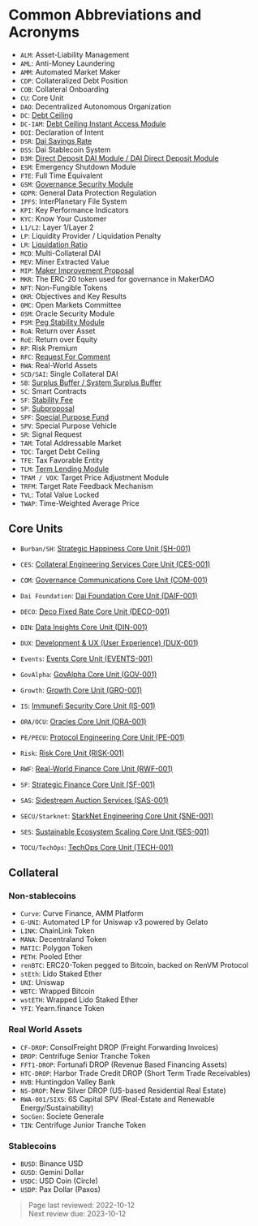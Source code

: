 # Common Abbreviations and Acronyms

* `ALM`: Asset-Liability Management
* `AML`: Anti-Money Laundering
* `AMM`: Automated Market Maker
* `CDP`: Collateralized Debt Position
* `COB`: Collateral Onboarding
* `CU`: Core Unit
* `DAO`: Decentralized Autonomous Organization
* `DC`: [Debt Ceiling](../parameter-index/vault-risk/param-debt-ceiling.md)
* `DC-IAM`: [Debt Ceiling Instant Access Module](../module-index/module-dciam.md)
* `DOI`: Declaration of Intent
* `DSR`: [Dai Savings Rate](../parameter-index/core/param-dai-savings-rate.md)
* `DSS`: Dai Stablecoin System
* `D3M`: [Direct Deposit DAI Module / DAI Direct Deposit Module](../module-index/module-dai-direct-deposit.md)
* `ESM`: Emergency Shutdown Module
* `FTE`: Full Time Equivalent
* `GSM`: [Governance Security Module](../parameter-index/core/param-gsm-pause-delay.md)
* `GDPR`: General Data Protection Regulation
* `IPFS`: InterPlanetary File System
* `KPI`: Key Performance Indicators
* `KYC`: Know Your Customer
* `L1/L2`: Layer 1/Layer 2
* `LP`: Liquidity Provider / Liquidation Penalty
* `LR`: [Liquidation Ratio](../parameter-index/vault-risk/param-liquidation-ratio.md)
* `MCD`: Multi-Collateral DAI
* `MEV`: Miner Extracted Value
* `MIP`: [Maker Improvement Proposal](../governance/mips.md)
* `MKR`: The ERC-20 token used for governance in MakerDAO
* `NFT`: Non-Fungible Tokens
* `OKR`: Objectives and Key Results
* `OMC`: Open Markets Committee
* `OSM`: Oracle Security Module
* `PSM`: [Peg Stability Module](../module-index/module-psm.md)
* `RoA`: Return over Asset
* `RoE`: Return over Equity
* `RP`: Risk Premium
* `RFC`: [Request For Comment](https://mips.makerdao.com/mips/details/MIP0#the-mip-lifecycle-and-mip-statuses)
* `RWA`: Real-World Assets
* `SCD/SAI`: Single Collateral DAI
* `SB`: [Surplus Buffer / System Surplus Buffer](../parameter-index/core/param-system-surplus-buffer.md)
* `SC`: Smart Contracts
* `SF`: [Stability Fee](../parameter-index/vault-risk/param-stability-fee.md)
* `SP`: [Subproposal](https://mips.makerdao.com/mips/details/MIP0#subproposals)
* `SPF`: [Special Purpose Fund](https://mips.makerdao.com/mips/details/MIP55)
* `SPV`: Special Purpose Vehicle
* `SR`: Signal Request
* `TAM`: Total Addressable Market
* `TDC`: Target Debt Ceiling
* `TFE`: Tax Favorable Entity
* `TLM`: [Term Lending Module](https://mips.makerdao.com/mips/details/MIP43)
* `TPAM / VOX`: Target Price Adjustment Module
* `TRFM`: Target Rate Feedback Mechanism
* `TVL`: Total Value Locked
* `TWAP`: Time-Weighted Average Price

## Core Units

* `Burban/SH`: [Strategic Happiness Core Unit (SH-001)](https://mips.makerdao.com/mips/details/MIP39c2SP11)

* `CES`: [Collateral Engineering Services Core Unit (CES-001)](https://mips.makerdao.com/mips/details/MIP39c2SP20)
* `COM`: [Governance Communications Core Unit (COM-001)](https://mips.makerdao.com/mips/details/MIP39c2SP8)
* `Dai Foundation`: [Dai Foundation Core Unit (DAIF-001)](https://mips.makerdao.com/mips/details/MIP39c2SP17)
* `DECO`: [Deco Fixed Rate Core Unit (DECO-001)](https://mips.makerdao.com/mips/details/MIP39c2SP23)
* `DIN`: [Data Insights Core Unit (DIN-001)](https://mips.makerdao.com/mips/details/MIP39c2SP31)
* `DUX`: [Development & UX (User Experience) (DUX-001)](https://mips.makerdao.com/mips/details/MIP39c2SP18)
* `Events`: [Events Core Unit (EVENTS-001)](https://mips.makerdao.com/mips/details/MIP39c2SP32)
* `GovAlpha`: [GovAlpha Core Unit (GOV-001)](https://mips.makerdao.com/mips/details/MIP39c2SP3)
* `Growth`: [Growth Core Unit (GRO-001)](https://mips.makerdao.com/mips/details/MIP39c2SP4)
* `IS`: [Immunefi Security Core Unit (IS-001)](https://mips.makerdao.com/mips/details/MIP39c2SP24)
* `ORA/OCU`: [Oracles Core Unit (ORA-001)](https://mips.makerdao.com/mips/details/MIP39c2SP13)
* `PE/PECU`: [Protocol Engineering Core Unit (PE-001)](https://mips.makerdao.com/mips/details/MIP39c2SP7)
* `Risk`: [Risk Core Unit (RISK-001)](https://mips.makerdao.com/mips/details/MIP39c2SP2)
* `RWF`: [Real-World Finance Core Unit (RWF-001)](https://mips.makerdao.com/mips/details/MIP39c2SP1)
* `SF`: [Strategic Finance Core Unit (SF-001)](https://mips.makerdao.com/mips/details/MIP39c2SP27)
* `SAS`: [Sidestream Auction Services (SAS-001)](https://mips.makerdao.com/mips/details/MIP39c2SP25)
* `SECU/Starknet`: [StarkNet Engineering Core Unit (SNE-001)](https://mips.makerdao.com/mips/details/MIP39c2SP19)
* `SES`: [Sustainable Ecosystem Scaling Core Unit (SES-001)](https://mips.makerdao.com/mips/details/MIP39c2SP10)
* `TOCU/TechOps`: [TechOps Core Unit (TECH-001)](https://mips.makerdao.com/mips/details/MIP39c2SP29)

## Collateral

### Non-stablecoins
* `Curve`:  Curve Finance, AMM Platform
* `G-UNI`: Automated LP for Uniswap v3 powered by Gelato
* `LINK`: ChainLink Token
* `MANA`: Decentraland Token
* `MATIC`: Polygon Token
* `PETH`: Pooled Ether
* `renBTC`: ERC20-Token pegged to Bitcoin, backed on RenVM Protocol
* `stEth`: Lido Staked Ether
* `UNI`: Uniswap
* `WBTC`: Wrapped Bitcoin
* `wstETH`: Wrapped Lido Staked Ether
* `YFI`: Yearn.finance Token

### Real World Assets
* `CF-DROP`: ConsolFreight DROP (Freight Forwarding Invoices)
* `DROP`: Centrifuge Senior Tranche Token
* `FFT1-DROP`: Fortunafi DROP (Revenue Based Financing Assets)
* `HTC-DROP`: Harbor Trade Credit DROP (Short Term Trade Receivables)
* `HVB`: Huntingdon Valley Bank
* `NS-DROP`: New Silver DROP (US-based Residential Real Estate)
* `RWA-001/SIXS`: 6S Capital SPV (Real-Estate and Renewable Energy/Sustainability)
* `SocGen`: Societe Generale
* `TIN`: Centrifuge Junior Tranche Token

### Stablecoins
* `BUSD`: Binance USD
* `GUSD`: Gemini Dollar
* `USDC`: USD Coin (Circle)
* `USDP`: Pax Dollar (Paxos)

>Page last reviewed: 2022-10-12  
>Next review due: 2023-10-12   

